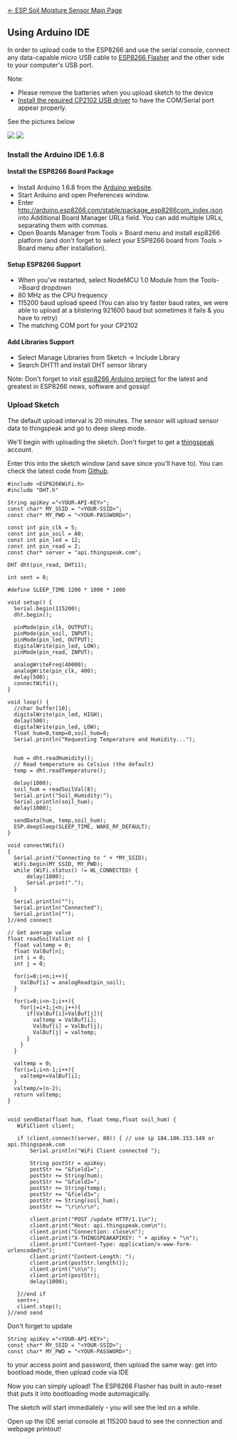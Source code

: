[← ESP Soil Moisture Sensor Main
Page](ESP_Soil_Moisture_Sensor.md)

## Using Arduino IDE

In order to upload code to the ESP8266 and use the serial console,
connect any data-capable micro USB cable to [ESP8266
Flasher](ESP8266_Flasher.md) and the other side to your
computer's USB port.

Note:

  - Please remove the batteries when you upload sketch to the device
  - [Install the required CP2102 USB
    driver](https://www.silabs.com/products/mcu/Pages/USBtoUARTBridgeVCPDrivers.aspx)
    to have the COM/Serial port appear properly.

See the pictures below

<img src="http://i1.aprbrother.com/IMG_5779.JPG-640.jpg">

<img src="http://i1.aprbrother.com/IMG_5780.JPG-640.jpg">

### Install the Arduino IDE 1.6.8

#### Install the ESP8266 Board Package

  - Install Arduino 1.6.8 from the [Arduino
    website](http://www.arduino.cc/en/main/software).
  - Start Arduino and open Preferences window.
  - Enter
    <http://arduino.esp8266.com/stable/package_esp8266com_index.json>
    into Additional Board Manager URLs field. You can add multiple URLs,
    separating them with commas.
  - Open Boards Manager from Tools \> Board menu and install esp8266
    platform (and don't forget to select your ESP8266 board from Tools
    \> Board menu after installation).

#### Setup ESP8266 Support

  - When you've restarted, select NodeMCU 1.0 Module from the
    Tools-\>Board dropdown
  - 80 MHz as the CPU frequency
  - 115200 baud upload speed (You can also try faster baud rates, we
    were able to upload at a blistering 921600 baud but sometimes it
    fails & you have to retry)
  - The matching COM port for your CP2102

#### Add Libraries Support

  - Select Manage Libraries from Sketch -\> Include Library
  - Search DHT11 and install DHT sensor library

Note: Don't forget to visit [esp8266 Arduino
project](https://github.com/esp8266/arduino) for the latest and greatest
in ESP8266 news, software and gossip\!

### Upload Sketch

The default upload interval is 20 minutes. The sensor will upload sensor
data to thingspeak and go to deep sleep mode.

We'll begin with uploading the sketch. Don't forget to get a
[thingspeak](https://thingspeak.com) account.

Enter this into the sketch window (and save since you'll have to). You
can check the latest code from
[Github](https://github.com/AprilBrother/esp-soil-moisture-sensor/tree/master/src/esp-soil-moisture-sensor).

    #include <ESP8266WiFi.h>
    #include "DHT.h"

    String apiKey ="<YOUR-API-KEY>";
    const char* MY_SSID = "<YOUR-SSID>";
    const char* MY_PWD = "<YOUR-PASSWORD>";

    const int pin_clk = 5;
    const int pin_soil = A0;
    const int pin_led = 12;
    const int pin_read = 2;
    const char* server = "api.thingspeak.com";

    DHT dht(pin_read, DHT11);

    int sent = 0;

    #define SLEEP_TIME 1200 * 1000 * 1000

    void setup() {
      Serial.begin(115200);
      dht.begin();

      pinMode(pin_clk, OUTPUT);
      pinMode(pin_soil, INPUT);
      pinMode(pin_led, OUTPUT);
      digitalWrite(pin_led, LOW);
      pinMode(pin_read, INPUT);

      analogWriteFreq(40000);
      analogWrite(pin_clk, 400);
      delay(500);
      connectWifi();
    }

    void loop() {
      //char buffer[10];
      digitalWrite(pin_led, HIGH);
      delay(500);
      digitalWrite(pin_led, LOW);
      float hum=0,temp=0,soil_hum=0;
      Serial.println("Requesting Temperature and Humidity...");


      hum = dht.readHumidity();
      // Read temperature as Celsius (the default)
      temp = dht.readTemperature();

      delay(1000);
      soil_hum = readSoilVal(8);
      Serial.print("Soil_Humidity:");
      Serial.println(soil_hum);
      delay(1000);

      sendData(hum, temp,soil_hum);
      ESP.deepSleep(SLEEP_TIME, WAKE_RF_DEFAULT);
    }

    void connectWifi()
    {
      Serial.print("Connecting to " + *MY_SSID);
      WiFi.begin(MY_SSID, MY_PWD);
      while (WiFi.status() != WL_CONNECTED) {
          delay(1000);
          Serial.print(".");
      }

      Serial.println("");
      Serial.println("Connected");
      Serial.println("");
    }//end connect

    // Get average value
    float readSoilVal(int n) {
      float valtemp = 0;
      float ValBuf[n];
      int i = 0;
      int j = 0;

      for(i=0;i<n;i++){
        ValBuf[i] = analogRead(pin_soil);
      }

      for(i=0;i<n-1;i++){
        for(j=i+1;j<n;j++){
          if(ValBuf[i]>ValBuf[j]){
            valtemp = ValBuf[i];
            ValBuf[i] = ValBuf[j];
            ValBuf[j] = valtemp;
          }
        }
      }

      valtemp = 0;
      for(i=1;i<n-1;i++){
        valtemp+=ValBuf[i];
      }
      valtemp/=(n-2);
      return valtemp;
    }


    void sendData(float hum, float temp,float soil_hum) {
       WiFiClient client;

       if (client.connect(server, 80)) { // use ip 184.106.153.149 or api.thingspeak.com
           Serial.println("WiFi Client connected ");

           String postStr = apiKey;
           postStr += "&field1=";
           postStr += String(hum);
           postStr += "&field2=";
           postStr += String(temp);
           postStr += "&field3=";
           postStr += String(soil_hum);
           postStr += "\r\n\r\n";

           client.print("POST /update HTTP/1.1\n");
           client.print("Host: api.thingspeak.com\n");
           client.print("Connection: close\n");
           client.print("X-THINGSPEAKAPIKEY: " + apiKey + "\n");
           client.print("Content-Type: application/x-www-form-urlencoded\n");
           client.print("Content-Length: ");
           client.print(postStr.length());
           client.print("\n\n");
           client.print(postStr);
           delay(1000);

       }//end if
       sent++;
       client.stop();
    }//end send

Don't forget to update

    String apiKey ="<YOUR-API-KEY>";
    const char* MY_SSID = "<YOUR-SSID>";
    const char* MY_PWD = "<YOUR-PASSWORD>";

to your access point and password, then upload the same way: get into
bootload mode, then upload code via IDE

Now you can simply upload\! The ESP8266 Flasher has built in auto-reset
that puts it into bootloading mode automagically.

The sketch will start immediately - you will see the led on a while.

Open up the IDE serial console at 115200 baud to see the connection and
webpage printout\!